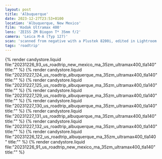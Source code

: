 ```yaml
---
layout: post
title: 'Albuquerque'
date: 2023-12-27T23:53+0100
location: 'Albuquerque, New Mexico'
film: 'Kodak Ultramax 400'
lens: 'ZEISS ZM Biogon T* 35mm f/2'
camera: 'Leica M-A (Typ 127)'
scan: 'scanned from negative with a Plustek 8200i, edited in Lightroom'
tags: 'roadtrip'
---
```


{% render candystore.liquid file:"20231226_93_us_roadtrip_new_mexico_ma_35zm_ultramax400_tla140" title:"" %}
{% render candystore.liquid file:"20231227_124_us_roadtrip_albuquerque_ma_35zm_ultramax400_tla140" title:"" %}
{% render candystore.liquid file:"20231227_125_us_roadtrip_albuquerque_ma_35zm_ultramax400_tla140" title:"" %}
{% render candystore.liquid file:"20231227_129_us_roadtrip_albuquerque_ma_35zm_ultramax400_tla140" title:"" %}
{% render candystore.liquid file:"20231227_130_us_roadtrip_albuquerque_ma_35zm_ultramax400_tla140" title:"" %}
{% render candystore.liquid file:"20231227_131_us_roadtrip_albuquerque_ma_35zm_ultramax400_tla140" title:"" %}
{% render candystore.liquid file:"20231227_132_us_roadtrip_albuquerque_ma_35zm_ultramax400_tla140" title:"" %}
{% render candystore.liquid file:"20231226_122_us_roadtrip_albuquerque_ma_35zm_ultramax400_tla140" title:"" %}
{% render candystore.liquid file:"20231226_91_us_roadtrip_new_mexico_ma_35zm_ultramax400_tla140" title:"" %}